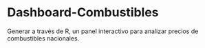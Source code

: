 # Dashboard-Combustibles
Generar a través de R, un panel interactivo para analizar precios de combustibles nacionales.
